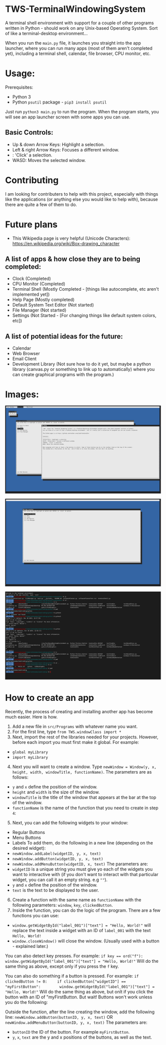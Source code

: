 # TWS-TerminalWindowingSystem
A terminal shell environment with support for a couple of other programs written in Python - should work on any Unix-based Operating System. Sort of like a terminal-desktop environment...

When you run the `main.py` file, it launches you straight into the app launcher, where you can run many apps (most of them aren't completed yet), including a terminal shell, calendar, file browser, CPU monitor, etc.

# Usage:
Prerequisites:
* Python 3
* Python `psutil` package - `pip3 install psutil`

Just run `python3 main.py` to run the program. When the program starts, you will see an app launcher screen with some apps you can use.

## Basic Controls:
* Up & down Arrow Keys: Highlight a selection.
* Left & right Arrow Keys: Focuses a different window.                       
* <ENTER>: 'Click' a selection.
* WASD: Moves the selected window.

# Contributing
I am looking for contributers to help with this project, especially with things like the applications (or anything else you would like to help with), because there are quite a few of them to do.

# Future plans

* This Wikipedia page is very helpful (Unicode Characters): https://en.wikipedia.org/wiki/Box-drawing_character

## A list of apps & how close they are to being completed:
* Clock (Completed)
* CPU Monitor (Completed)
* Terminal Shell (Mostly Completed - [things like autocomplete, etc aren't implemented yet])
* Help Page (Mostly completed)
* Default System Text Editor (Not started)
* File Manager (Not started)
* Settings (Not Started - [For changing things like default system colors, etc])

## A list of potential ideas for the future:
* Calendar
* Web Browser
* Email Client
* Development Library (Not sure how to do it yet, but maybe a python library (canvas.py or something to link up to automatically) where you can create graphical programs with the program.)

# Images:
![image1](/images/screenShot1.png)

![image2](/images/screenShot2.png)

![image3](/images/screenShot3.png)

# How to create an app
Recently, the process of creating and installing another app has become much easier. Here is how.
1. Add a new file in `src/Programs` with whatever name you want.
2. For the first line, type `from TWS.windowClass import *`
3. Next, import the rest of the libraries needed for your projects. However, before each import you must first make it global. For example:
* `global myLibrary`
* `import myLibrary`
4. Next you will want to create a window. Type `newWindow = Window(y, x, height, width, windowTitle, functionName)`. The parameters are as follows:
* `y` and `x` define the position of the window.
* `height` and `width` is the size of the window.
* `windowTitle` is the title of the window that appears at the bar at the top of the window.
* `functionName` is the name of the function that you need to create in step `4`:
5. Next, you can add the following widgets to your window:
* Regular Buttons
* Menu Buttons
* Labels
To add them, do the following in a new line (depending on the desired widget):
* `newWindow.addLabel(widgetID, y, x, text)`
* `newWindow.addButton(widgetID, y, x, text)`
* `newWindow.addMenuButton(widgetID, x, text)`
The parameters are:
* `widgetID` is a unique string you must give yo each of the widgets you want to interactive with (if you don't want to interact with that particular widget, you can call it an empty string. e.g `""`).
* `y` and `x` define the position of the window.
* `text` is the text to be displayed to the user.

6. Create a function with the same name as `functionName` with the following parameters: `window`, `key`, `clickedButton`.
7. Inside the function, you can do the logic of the program. There are a few functions you can use:
* `window.getWidgetById("label_001")["text"] = "Hello, World!"` will replace the text inside a widget with an ID of `label_001` with the text `Hello, World!`
* `window.closeWindow()` will close the window. (Usually used with a button - explained later.)

You can also detect key presses. For example:
`if key == ord("f"):`
`    window.getWidgetById("label_001")["text"] = "Hello, World!"`
Will do the same thing as above, except only if you press the `f` key.

You can also do something if a button is pressed. For example:
`if clickedButton != 0:`
`    if clickedButton["widgetID"] == "myFirstButton":`
`        window.getWidgetById("label_001")["text"] = "Hello, World!"`
Will do the same thing as above, but onlt if you click the button with an ID of "myFirstButton.
But wait! Buttons won't work unless you do the following:

Outside the function, after the line creating the window, add the following line:
`newWindow.addButton(buttonID, y, x, text)`
OR
`newWindow.addMenuButton(buttonID, y, x, text)`
The parameters are:
* `buttonID` the ID of the button. For example `myFirstButton`.
* `y`, `x`, `text` are the y and x positions of the buttons, as well as the text.